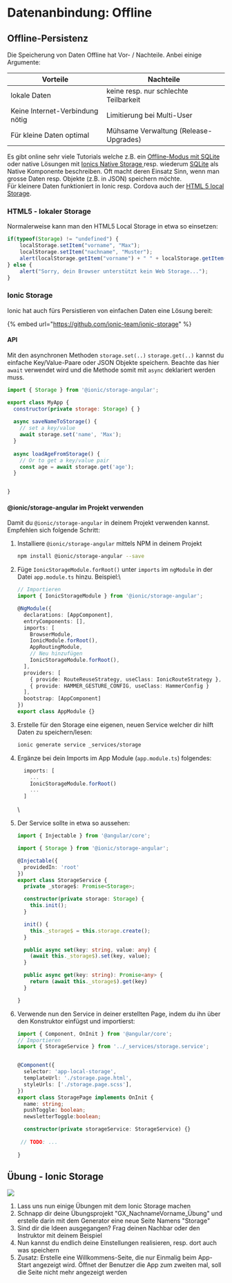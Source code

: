 # Datenanbindung: Offline

## Offline-Persistenz

Die Speicherung von Daten Offline hat Vor- / Nachteile. Anbei einige Argumente:

| Vorteile                        | Nachteile                             |
| ------------------------------- | ------------------------------------- |
| lokale Daten                    | keine resp. nur schlechte Teilbarkeit |
| Keine Internet-Verbindung nötig | Limitierung bei Multi-User            |
| Für kleine Daten optimal        | Mühsame Verwaltung (Release-Upgrades) |

Es gibt online sehr viele Tutorials welche z.B. ein [Offline-Modus mit SQLite](http://blog.ionic.io/building-an-ionic-app-with-offline-support-part-1/) oder native Lösungen mit [Ionics Native Storage ](https://ionicframework.com/docs/v2/native/nativestorage/)resp. wiederum [SQLite](https://ionicframework.com/docs/v2/native/sqlite/) als Native Komponente beschreiben. Oft macht deren Einsatz Sinn, wenn man grosse Daten resp. Objekte (z.B. in JSON) speichern möchte.\
Für kleinere Daten funktioniert in Ionic resp. Cordova auch der [HTML 5 local Storage](http://www.w3schools.com/html/html5\_webstorage.asp).

### HTML5 - lokaler Storage

Normalerweise kann man den HTML5 Local Storage in etwa so einsetzen:

```javascript
if(typeof(Storage) != "undefined") {
    localStorage.setItem("vorname", "Max");
    localStorage.setItem("nachname", "Muster");
    alert(localStorage.getItem("vorname") + " " + localStorage.getItem("nachname"));
} else {
    alert("Sorry, dein Browser unterstützt kein Web Storage...");
}
```

### Ionic Storage

Ionic hat auch fürs Persistieren von einfachen Daten eine Lösung bereit:&#x20;

{% embed url="https://github.com/ionic-team/ionic-storage" %}



#### API

Mit den asynchronen Methoden `storage.set(..)` `storage.get(..)` kannst du einfache Key/Value-Paare oder JSON Objekte speichern. Beachte das hier `await` verwendet wird und die Methode somit mit `async` deklariert werden muss.

```javascript
import { Storage } from '@ionic/storage-angular';

export class MyApp {
  constructor(private storage: Storage) { }
  
  async saveNameToStorage() {
    // set a key/value
    await storage.set('name', 'Max');
  }
  
  async loadAgeFromStorage() {
    // Or to get a key/value pair
    const age = await storage.get('age');
  }


}
```

#### @ionic/storage-angular im Projekt verwenden

Damit du `@ionic/storage-angular` in deinem Projekt verwenden kannst. Empfehlen sich folgende Schritt:

1.  Installiere `@ionic/storage-angular` mittels NPM in deinem Projekt

    ```bash
    npm install @ionic/storage-angular --save
    ```


2.  Füge  `IonicStorageModule.forRoot()` unter `imports` im `ngModule` in der Datei `app.module.ts` hinzu.  Beispiel:\


    ```typescript
    // Importieren
    import { IonicStorageModule } from '@ionic/storage-angular';

    @NgModule({
      declarations: [AppComponent],
      entryComponents: [],
      imports: [
        BrowserModule,
        IonicModule.forRoot(),
        AppRoutingModule,
        // Neu hinzufügen
        IonicStorageModule.forRoot(),
      ],
      providers: [
        { provide: RouteReuseStrategy, useClass: IonicRouteStrategy },
        { provide: HAMMER_GESTURE_CONFIG, useClass: HammerConfig } 
      ],
      bootstrap: [AppComponent]
    })
    export class AppModule {}

    ```


3.  Erstelle für den Storage eine eigenen, neuen Service welcher dir hilft Daten zu speichern/lesen:

    ```bash
    ionic generate service _services/storage
    ```


4.  Ergänze bei dein Imports im App Module (`app.module.ts`) folgendes:

    ```typescript
      imports: [
        ...
        IonicStorageModule.forRoot()
        ...
      ]
    ```

    \

5.  Der Service sollte in etwa so aussehen:

    ```typescript
    import { Injectable } from '@angular/core';

    import { Storage } from '@ionic/storage-angular';

    @Injectable({
      providedIn: 'root'
    })
    export class StorageService {
      private _storage$: Promise<Storage>;

      constructor(private storage: Storage) {
        this.init();
      }

      init() {
        this._storage$ = this.storage.create();
      }

      public async set(key: string, value: any) {
        (await this._storage$).set(key, value);
      }

      public async get(key: string): Promise<any> {
        return (await this._storage$).get(key)
      }

    }
    ```
6.  Verwende nun den Service in deiner erstellten Page, indem du ihn über den Konstruktor einfügst und importierst:

    ```typescript
    import { Component, OnInit } from '@angular/core';
    // Importieren
    import { StorageService } from '../_services/storage.service';


    @Component({
      selector: 'app-local-storage',
      templateUrl: './storage.page.html',
      styleUrls: ['./storage.page.scss'],
    })
    export class StoragePage implements OnInit {
      name: string;
      pushToggle: boolean;
      newsletterToggle:boolean;

      constructor(private storageService: StorageService) {}
      
     // TODO: ... 
     
    } 
    ```

## Übung - Ionic Storage

![](../.gitbook/assets/ralph\_uebung.png)

1. Lass uns nun einige Übungen mit dem Ionic Storage machen
2. Schnapp dir deine Übungsprojekt "GX\_NachnameVorname\_Übung" und erstelle darin mit dem Generator eine neue Seite Namens "Storage"
3. Sind dir die Ideen ausgegangen? Frag deinen Nachbar oder den Instruktor mit deinem Beispiel
4. Nun kannst du endlich deine Einstellungen realisieren, resp. dort auch was speichern
5. Zusatz: Erstelle eine Willkommens-Seite, die nur Einmalig beim App-Start angezeigt wird. Öffnet der Benutzer die App zum zweiten mal, soll die Seite nicht mehr angezeigt werden
